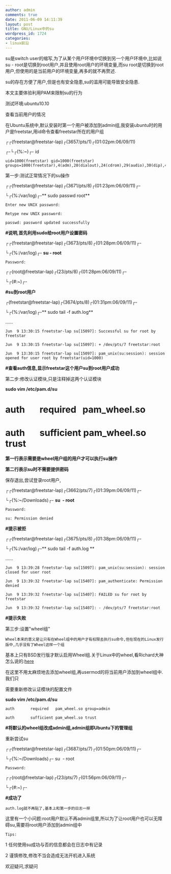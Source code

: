```yaml
---
author: admin
comments: true
date: 2011-06-09 14:11:39
layout: post
title: GNU/Linux中的su
wordpress_id: 1724
categories:
- linux前沿
---
```


su是switch user的缩写,为了从某个用户环境中切换到另一个用户环境中,比如说su - root是切换到root用户,并且使用root用户的环境变量,而su root是切换到root用户,但使用的是当前用户的环境变量,再多的就不再赘述.

su的存在方便了用户,但是也有安全隐患,su的滥用可能导致安全隐患.

本文主要体验利用PAM来限制su的行为

测试环境:ubuntu10.10

查看当前用户的情况

在Ubuntu系统中,默认安装时第一个用户被添加到admin组,我安装ubuntu时的用户是freetstar,用id命令查看freetstar所在的用户组

┌┌(freetstar@freetstar-lap)┌(3657/pts/1)┌(01:02pm:06/09/11)

┌-└┌(%:~)┌- id

    uid=1000(freetstar) gid=1000(freetstar) groups=1000(freetstar),4(adm),20(dialout),24(cdrom),29(audio),30(dip),46(plugdev),110(netdev),111(lpadmin),119(admin),122(sambashare),125(libvirtd)

第一步:测试正常情况下的su操作

┌┌(freetstar@freetstar-lap)┌(3671/pts/8)┌(01:23pm:06/09/11)┌-

└┌(%:/var/log)┌-** sudo passwd root**

    Enter new UNIX password:

    Retype new UNIX password:

    passwd: password updated successfully

**#说明,首先利用sudo给root用户设置密码**

┌┌(freetstar@freetstar-lap)┌(3673/pts/8)┌(01:28pm:06/09/11)┌-

└┌(%:/var/log)┌- **su - root**

    Password:

┌┌(root@freetstar-lap)┌(23/pts/8)┌(01:28pm:06/09/11)┌-

└┌(#:~)┌-

**#su到root用户**

┌(freetstar@freetstar-lap)┌(3674/pts/8)┌(01:31pm:06/09/11)┌-

└┌(%:/var/log)┌-** sudo tail -f auth.log**

......

    Jun  9 13:30:15 freetstar-lap su[15097]: Successful su for root by freetstar

    Jun  9 13:30:15 freetstar-lap su[15097]: + /dev/pts/7 freetstar:root

    Jun  9 13:30:15 freetstar-lap su[15097]: pam_unix(su:session): session opened for user root by freetstar(uid=1000)

**#查看auth信息,显示freetstar这个用户su到root用户成功**

第二步:修改认证模块,只是注释掉这两个认证模块

**sudo vim /etc/pam.d/su**

# auth       required   pam_wheel.so

# auth       sufficient pam_wheel.so trust

**第一行表示需要是wheel用户组的用户才可以执行su操作**

**第二行表示su时不需要提供密码**

保存退出,尝试登录root用户,

┌┌(freetstar@freetstar-lap)┌(3662/pts/7)┌(01:39pm:06/09/11)┌-

└┌(%:~/Downloads)┌- **su  - root**

    Password:

    su: Permission denied

**#提示被拒**

┌┌(freetstar@freetstar-lap)┌(3675/pts/8)┌(01:38pm:06/09/11)┌-

└┌(%:/var/log)┌-** sudo tail -f auth.log **

......

    Jun  9 13:39:28 freetstar-lap su[15097]: pam_unix(su:session): session closed for user root

    Jun  9 13:39:32 freetstar-lap su[15407]: pam_authenticate: Permission denied

    Jun  9 13:39:32 freetstar-lap su[15407]: FAILED su for root by freetstar

    Jun  9 13:39:32 freetstar-lap su[15407]: - /dev/pts/7 freetstar:root

**#提示失败**

第三步:设置"wheel组"

    Wheel本来的意义是让只有在Wheel组中的用户才有权限去执行su命令,但在现在的Linux发行版中,几乎没有了Wheel这样一个组

基本上只有BSD发行版才默认启用Wheel组.关于Linux中的wheel,看Richard大神怎么说的:[here](http://www.gnu.org/software/coreutils/manual/html_node/su-invocation.html)

在这里不用太麻烦地去添加wheel组,再usermod的将当前用户添加到wheel组中.我们只

需要重新修改认证模块的配置文件

**sudo vim /etc/pam.d/su**

    auth       required   pam_wheel.so group=admin

    auth       sufficient pam_wheel.so trust

**#将默认的wheel组改成admin组,admin组即Ubuntu下的管理组**

重新尝试su

┌┌(freetstar@freetstar-lap)┌(3687/pts/7)┌(01:50pm:06/09/11)┌-

└┌(%:~/Downloads)┌- su  - root

    Password:

┌┌(root@freetstar-lap)┌(23/pts/7)┌(01:56pm:06/09/11)┌-

└┌(#:~)┌-

**#成功了**

    auth.log就不再贴了,基本上和第一步的日志一样

这里有一个小问题:root用户默认不再admin组里,所以为了让root用户也可以无障碍su,需要将root用户添加到admin组中

    Tips:

1 任何使用su成功与否的信息都会在日志中有记录

2 谨慎修改,修改不当会造成无法开机进入系统

欢迎疑问,求疑问

